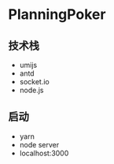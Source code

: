 # PlanningPoker

## 技术栈
- umijs
- antd
- socket.io
- node.js

## 启动
- yarn
- node server
- localhost:3000
